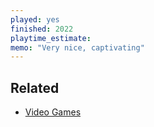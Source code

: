 ```yaml
---
played: yes
finished: 2022
playtime_estimate:
memo: "Very nice, captivating"
---
```


## Related
- [Video Games](notes/Video%20Games.md)
